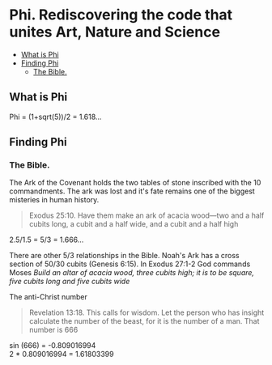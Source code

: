 # Phi. Rediscovering the code that unites Art, Nature and Science

<!-- vim-markdown-toc GFM -->

* [What is Phi](#what-is-phi)
* [Finding Phi](#finding-phi)
	* [The Bible.](#the-bible)

<!-- vim-markdown-toc -->

## What is Phi

Phi = (1+sqrt(5))/2 = 1.618...

## Finding Phi

### The Bible. 

The Ark of the Covenant holds the two tables of stone inscribed with  the 10 commandments. The ark was lost and it's fate remains one of the biggest misteries in human history.

>  Exodus 25:10. Have them make an ark of acacia wood—two and a half cubits long, a cubit and a half wide, and a cubit and a half high

2.5/1.5 = 5/3 = 1.666...

There are other 5/3 relationships in the Bible. Noah's Ark has a cross section of 50/30 cubits (Genesis 6:15). In Exodus 27:1-2 God commands Moses *Build an altar of acacia wood, three cubits high; it is to be square, five cubits long and five cubits wide*

The anti-Christ number

> Revelation 13:18. This calls for wisdom. Let the person who has insight calculate the number of the beast, for it is the number of a man. That number is 666

sin (666) = -0.809016994  
2 * 0.809016994 = 1.61803399
